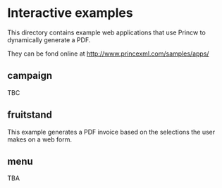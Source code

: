 # Interactive examples

This directory contains example web applications that use Princw to
dynamically generate a PDF.

They can be fond online at http://www.princexml.com/samples/apps/

## campaign

TBC

## fruitstand

This example generates a PDF invoice based on the selections the user
makes on a web form.

## menu

TBA

